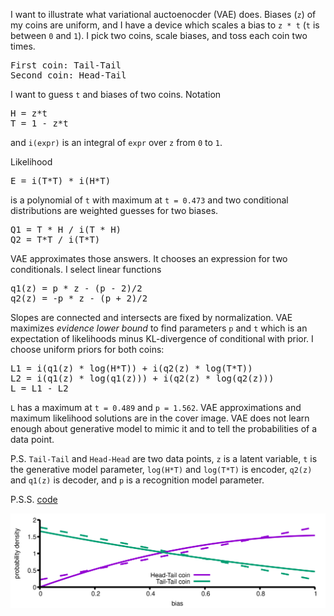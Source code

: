I want to illustrate what variational auctoenocder (VAE) does. Biases
(`z`) of my coins are uniform, and I have a device which scales a bias
to `z * t` (`t` is between `0` and `1`). I pick two coins, scale
biases, and toss each coin two times.

<pre>
First coin: Tail-Tail
Second coin: Head-Tail
</pre>

I want to guess `t` and biases of two coins. Notation
<pre>
H = z*t
T = 1 - z*t
</pre>
and `i(expr)` is an integral of `expr` over `z` from `0` to `1`.

Likelihood
<pre>
E = i(T*T) * i(H*T)
</pre>
is a polynomial of `t` with maximum at `t = 0.473` and two conditional
distributions are weighted guesses for two biases.

<pre>
Q1 = T * H / i(T * H)
Q2 = T*T / i(T*T)
</pre>

VAE approximates those answers. It chooses an expression for two conditionals.
I select linear functions

<pre>
q1(z) = p * z - (p - 2)/2
q2(z) = -p * z - (p + 2)/2
</pre>

Slopes are connected and intersects are fixed by normalization. VAE
maximizes _evidence lower bound_ to find parameters `p` and `t` which
is an expectation of likelihoods minus KL-divergence of conditional
with prior. I choose uniform priors for both coins:

<pre>
L1 = i(q1(z) * log(H*T)) + i(q2(z) * log(T*T))
L2 = i(q1(z) * log(q1(z))) + i(q2(z) * log(q2(z)))
L = L1 - L2
</pre>

`L` has a maximum at `t = 0.489` and `p = 1.562`. VAE approximations
and maximum likelihood solutions are in the cover image. VAE does not
learn enough about generative model to mimic it and to tell the
probabilities of a data point.

P.S. `Tail-Tail` and `Head-Head` are two data points, `z` is a latent
variable, `t` is the generative model parameter, `log(H*T)` and
`log(T*T)` is encoder, `q2(z)` and `q1(z)` is decoder, and `p` is a
recognition model parameter.

P.S.S. [code](vae.mac)

<img src="vai.png" align="center">

